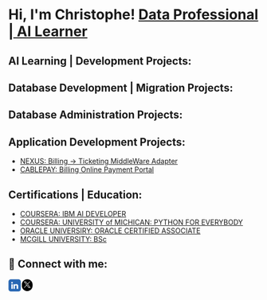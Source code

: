 
<h1>Hi, I'm Christophe! <a href="https://github.com/psZh3ePNj0/psZh3ePNj0"> Data Professional | AI Learner</a></h1>

<h2>AI Learning | Development Projects:</h2>

<h2>Database Development | Migration Projects:</h2>

<h2>Database Administration Projects:</h2>

<h2>Application Development Projects:</h2>


<!--    - [Billing -> Provisioning Custom MiddleWare Adapter] -->
- [NEXUS: Billing -> Ticketing MiddleWare Adapter](https://github.com/psZh3ePNj0/Nexus_Billing_Ticketing)
- [CABLEPAY: Billing Online Payment Portal](https://github.com/psZh3ePNj0/OnlineBilling)


<h2>Certifications | Education:</h2>


- [COURSERA: IBM AI DEVELOPER](https://github.com/psZh3ePNj0/psZh3ePNj0/blob/main/Coursera_IBM-AI-Developer_CKC.pdf)
- [COURSERA: UNIVERSITY of MICHICAN: PYTHON FOR EVERYBODY](https://github.com/psZh3ePNj0/psZh3ePNj0/blob/main/Coursera_PY4E_CKC.pdf)
- [ORACLE UNIVERSIRY: ORACLE CERTIFIED ASSOCIATE](https://github.com/psZh3ePNj0/psZh3ePNj0/blob/main/Oracle-Certification.pdf)
- [MCGILL UNIVERSITY: BSc](https://github.com/psZh3ePNj0/psZh3ePNj0/blob/main/Education.pdf)


<!--<h2>Skills | Complimentary Projects:</h2>-->


<h2> 🤳 Connect with me:</h2>

[<img align="left" alt=" ChristopheCartwright | LinkedIn" width="25px" src="https://github.com/psZh3ePNj0/psZh3ePNj0/blob/main/LinkedIn-Image.jpg"/>][linkedin]
[<img align="left" alt=" ChristopheCartwright | X" width="25px" src="https://github.com/psZh3ePNj0/psZh3ePNj0/blob/main/X-Image.jpg"/>][x]

[linkedin]: https://www.linkedin.com/in/christophe-cartwright-9197781bb
[x]: https://x.com/nN7pG3M6bT7nF2m



<!--
**psZh3ePNj0/psZh3ePNj0** is a ✨ _special_ ✨ repository because its `README.md` (this file) appears on your GitHub profile.

Here are some ideas to get you started:

- 🔭 I’m currently working on ...
- 🌱 I’m currently learning ...
- 👯 I’m looking to collaborate on ...
- 🤔 I’m looking for help with ...
- 💬 Ask me about ...
- 📫 How to reach me: ...
- 😄 Pronouns: ...
- ⚡ Fun fact: ...
-->
